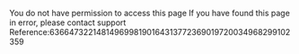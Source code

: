You do not have permission to access this page If you have found this page in error, please contact support Reference:6366473221481496998190164313772369019720034968299102359